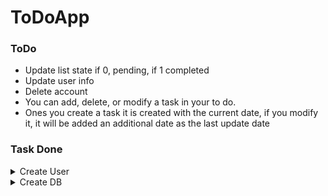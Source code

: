 # ToDoApp 
<h3> ToDo </h3>

- Update list state if 0, pending, if 1 completed
- Update user info
- Delete account
- You can add, delete, or modify a task in your to do.
- Ones you create a task it is created with the current date, if you modify it, it will be added an additional date as the last update date
<h3> Task Done </h3>
<details>
<summary> Create User </summary>
</details>


<details>
<summary> Create DB </summary>
  
<h2> DB </h2>
Stright to the point, simple DB for the very basic functions

<h2> Query for DB using SQL server, with SSMS </h2>

```SQL
CREATE TABLE [User](
    Id INT IDENTITY(1,1) PRIMARY KEY,
    Password VARCHAR(50) NOT NULL,
    Mail VARCHAR(50) NOT NULL,
    FirtstName VARCHAR(50) NOT NULL,
    LastName VARCHAR(50) NOT NULL
);
CREATE TABLE [Note](
    Id BIGINT IDENTITY(1,1) PRIMARY KEY,
    Title VARCHAR(50) NOT NULL,
    Description VARCHAR(50) NOT NULL,
    CreateDate DATE NOT NULL,
    UpdateDate DATE NOT NULL,
    State VARCHAR(50) NOT NULL,
    UserId INT NOT NULL,
    FOREIGN KEY(UserId) REFERENCES [user](Id)
);
```
<h2> Diagram </h2> 

![image](https://github.com/Cle1cy/ToDoApp/assets/72827264/2b1fa7ea-c96c-4f70-8ffc-d6518d83e6df)
</details>



